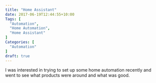 ```yaml
---
title: "Home Assistant"
date: 2017-06-19T12:44:55+10:00
Tags: [
  "Automation",
  "Home Automation",
  "Home Assistant"
]
Categories: [
  "Automation"
]
draft: true
---
```


I was interested in trying to set up some home automation recently and went to see what products were around and what was good. 
